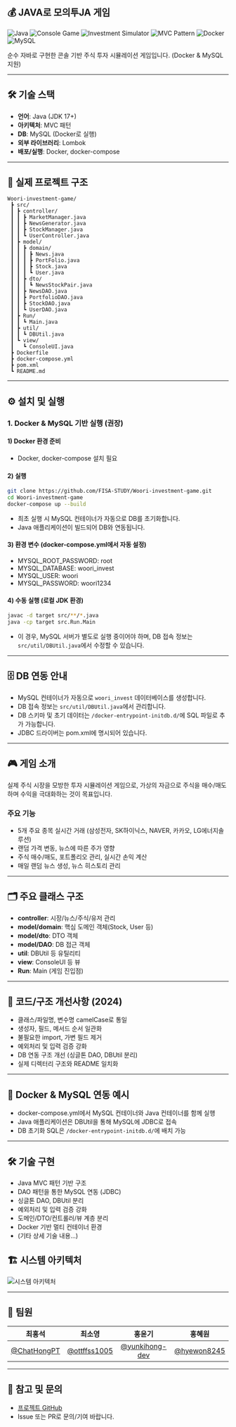 ## 💰 JAVA로 모의투JA 게임

![Java](https://img.shields.io/badge/Java-ED8B00?style=plastic&logo=openjdk&logoColor=white)
![Console Game](https://img.shields.io/badge/Console_Game-000000?style=plastic&logo=windows-terminal&logoColor=white)
![Investment Simulator](https://img.shields.io/badge/Investment_Simulator-00D26A?style=plastic&logo=stockx&logoColor=white)
![MVC Pattern](https://img.shields.io/badge/MVC_Pattern-FF6B6B?style=plastic&logo=java&logoColor=white)
![Docker](https://img.shields.io/badge/Docker-2496ED?style=plastic&logo=docker&logoColor=white)
![MySQL](https://img.shields.io/badge/MySQL-4479A1?style=plastic&logo=mysql&logoColor=white)

순수 자바로 구현한 콘솔 기반 주식 투자 시뮬레이션 게임입니다. (Docker & MySQL 지원)

---

## 🛠️ 기술 스택

- **언어**: Java (JDK 17+)
- **아키텍처**: MVC 패턴
- **DB**: MySQL (Docker로 실행)
- **외부 라이브러리**: Lombok
- **배포/실행**: Docker, docker-compose

---

## 📁 실제 프로젝트 구조

```
Woori-investment-game/
 ┣ src/
 ┃ ┣ controller/
 ┃ ┃ ┣ MarketManager.java
 ┃ ┃ ┣ NewsGenerator.java
 ┃ ┃ ┣ StockManager.java
 ┃ ┃ ┗ UserController.java
 ┃ ┣ model/
 ┃ ┃ ┣ domain/
 ┃ ┃ ┃ ┣ News.java
 ┃ ┃ ┃ ┣ PortFolio.java
 ┃ ┃ ┃ ┣ Stock.java
 ┃ ┃ ┃ ┗ User.java
 ┃ ┃ ┣ dto/
 ┃ ┃ ┃ ┗ NewsStockPair.java
 ┃ ┃ ┣ NewsDAO.java
 ┃ ┃ ┣ PortfolioDAO.java
 ┃ ┃ ┣ StockDAO.java
 ┃ ┃ ┗ UserDAO.java
 ┃ ┣ Run/
 ┃ ┃ ┗ Main.java
 ┃ ┣ util/
 ┃ ┃ ┗ DBUtil.java
 ┃ ┗ view/
 ┃   ┗ ConsoleUI.java
 ┣ Dockerfile
 ┣ docker-compose.yml
 ┣ pom.xml
 ┗ README.md
```

---

## ⚙️ 설치 및 실행

### 1. Docker & MySQL 기반 실행 (권장)

#### 1) Docker 환경 준비

- Docker, docker-compose 설치 필요

#### 2) 실행

```bash
git clone https://github.com/FISA-STUDY/Woori-investment-game.git
cd Woori-investment-game
docker-compose up --build
```

- 최초 실행 시 MySQL 컨테이너가 자동으로 DB를 초기화합니다.
- Java 애플리케이션이 빌드되어 DB와 연동됩니다.

#### 3) 환경 변수 (docker-compose.yml에서 자동 설정)

- MYSQL_ROOT_PASSWORD: root
- MYSQL_DATABASE: woori_invest
- MYSQL_USER: woori
- MYSQL_PASSWORD: woori1234

#### 4) 수동 실행 (로컬 JDK 환경)

```bash
javac -d target src/**/*.java
java -cp target src.Run.Main
```

- 이 경우, MySQL 서버가 별도로 실행 중이어야 하며, DB 접속 정보는 `src/util/DBUtil.java`에서 수정할 수 있습니다.

---

## 🗄️ DB 연동 안내

- MySQL 컨테이너가 자동으로 `woori_invest` 데이터베이스를 생성합니다.
- DB 접속 정보는 `src/util/DBUtil.java`에서 관리합니다.
- DB 스키마 및 초기 데이터는 `/docker-entrypoint-initdb.d/`에 SQL 파일로 추가 가능합니다.
- JDBC 드라이버는 pom.xml에 명시되어 있습니다.

---

## 🎮 게임 소개

실제 주식 시장을 모방한 투자 시뮬레이션 게임으로, 가상의 자금으로 주식을 매수/매도하며 수익을 극대화하는 것이 목표입니다.

### 주요 기능

- 5개 주요 종목 실시간 거래 (삼성전자, SK하이닉스, NAVER, 카카오, LG에너지솔루션)
- 랜덤 가격 변동, 뉴스에 따른 주가 영향
- 주식 매수/매도, 포트폴리오 관리, 실시간 손익 계산
- 매일 랜덤 뉴스 생성, 뉴스 히스토리 관리

---

## 🗂️ 주요 클래스 구조

- **controller**: 시장/뉴스/주식/유저 관리
- **model/domain**: 핵심 도메인 객체(Stock, User 등)
- **model/dto**: DTO 객체
- **model/DAO**: DB 접근 객체
- **util**: DBUtil 등 유틸리티
- **view**: ConsoleUI 등 뷰
- **Run**: Main (게임 진입점)

---

## 📝 코드/구조 개선사항 (2024)

- 클래스/파일명, 변수명 camelCase로 통일
- 생성자, 필드, 메서드 순서 일관화
- 불필요한 import, 가변 필드 제거
- 예외처리 및 입력 검증 강화
- DB 연동 구조 개선 (싱글톤 DAO, DBUtil 분리)
- 실제 디렉터리 구조와 README 일치화

---

## 🐳 Docker & MySQL 연동 예시

- docker-compose.yml에서 MySQL 컨테이너와 Java 컨테이너를 함께 실행
- Java 애플리케이션은 DBUtil을 통해 MySQL에 JDBC로 접속
- DB 초기화 SQL은 `/docker-entrypoint-initdb.d/`에 배치 가능

---

## 🛠️ 기술 구현

- Java MVC 패턴 기반 구조
- DAO 패턴을 통한 MySQL 연동 (JDBC)
- 싱글톤 DAO, DBUtil 분리
- 예외처리 및 입력 검증 강화
- 도메인/DTO/컨트롤러/뷰 계층 분리
- Docker 기반 멀티 컨테이너 환경
- (기타 상세 기술 내용...)

## 🏗️ 시스템 아키텍처

![시스템 아키텍처](docs/architecture.png)

---

## 👥 팀원

|                    최홍석                    |                     최소영                     |                       홍윤기                       |                    홍혜원                    |
| :------------------------------------------: | :--------------------------------------------: | :------------------------------------------------: | :------------------------------------------: |
| [@ChatHongPT](https://github.com/ChatHongPT) | [@ottffss1005](https://github.com/ottffss1005) | [@yunkihong-dev](https://github.com/yunkihong-dev) | [@hyewon8245](https://github.com/hyewon8245) |

---

## 🔗 참고 및 문의

- [프로젝트 GitHub](https://github.com/FISA-STUDY/Woori-investment-game)
- Issue 또는 PR로 문의/기여 바랍니다.
